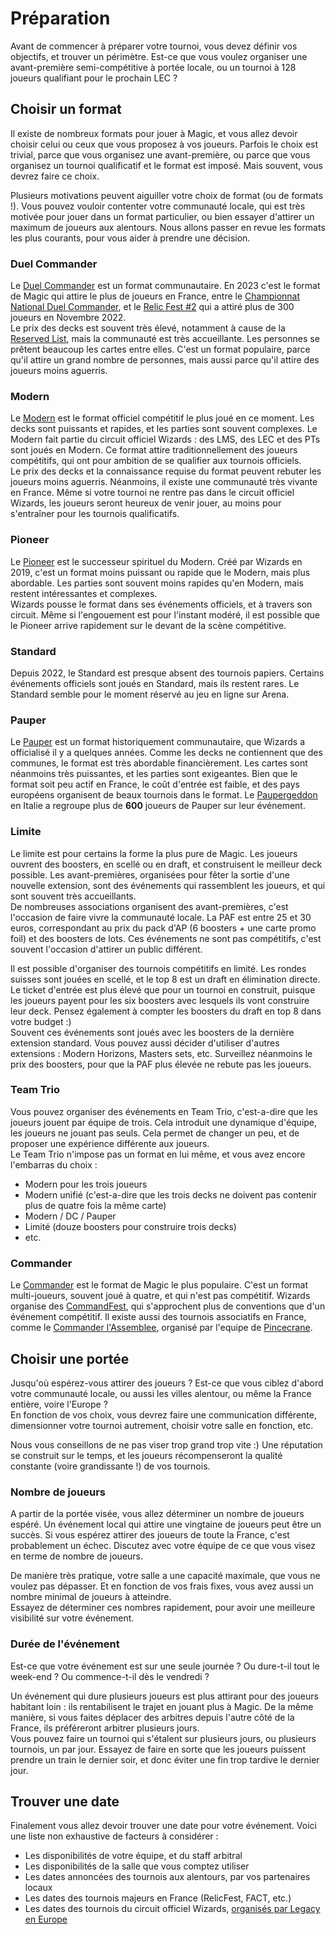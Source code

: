 # Préparation

Avant de commencer à préparer votre tournoi, vous devez définir vos objectifs, et trouver un périmètre. Est-ce que vous voulez organiser une avant-première semi-compétitive à portée locale, ou un tournoi à 128 joueurs qualifiant pour le prochain LEC ?


## Choisir un format

Il existe de nombreux formats pour jouer à Magic, et vous allez devoir choisir celui ou ceux que vous proposez à vos joueurs. Parfois le choix est trivial, parce que vous organisez une avant-première, ou parce que vous organisez un tournoi qualificatif et le format est imposé. Mais souvent, vous devrez faire ce choix.

Plusieurs motivations peuvent aiguiller votre choix de format (ou de formats !). Vous pouvez vouloir contenter votre communauté locale, qui est très motivée pour jouer dans un format particulier, ou bien essayer d'attirer un maximum de joueurs aux alentours. Nous allons passer en revue les formats les plus courants, pour vous aider à prendre une décision.


### Duel Commander

Le [Duel Commander](https://www.mtgdc.info/) est un format communautaire. En 2023 c'est le format de Magic qui attire le plus de joueurs en France, entre le [Championnat National Duel Commander](https://mtgprime.fr/championnat-national-duel-commander-2023/), et le [Relic Fest #2](https://www.facebook.com/events/705008923929286) qui a attiré plus de 300 joueurs en Novembre 2022.  
Le prix des decks est souvent très élevé, notamment à cause de la [Reserved List](https://mtg.fandom.com/wiki/Reserved_List), mais la communauté est très accueillante. Les personnes se prêtent beaucoup les cartes entre elles. C'est un format populaire, parce qu'il attire un grand nombre de personnes, mais aussi parce qu'il attire des joueurs moins aguerris.


### Modern

Le [Modern](https://magic.wizards.com/en/formats/modern) est le format officiel compétitif le plus joué en ce moment. Les decks sont puissants et rapides, et les parties sont souvent complexes. Le Modern fait partie du circuit officiel Wizards : des LMS, des LEC et des PTs sont joués en Modern. Ce format attire traditionnellement des joueurs compétitifs, qui ont pour ambition de se qualifier aux tournois officiels.  
Le prix des decks et la connaissance requise du format peuvent rebuter les joueurs moins aguerris. Néanmoins, il existe une communauté très vivante en France. Même si votre tournoi ne rentre pas dans le circuit officiel Wizards, les joueurs seront heureux de venir jouer, au moins pour s'entraîner pour les tournois qualificatifs.


### Pioneer

Le [Pioneer](https://magic.wizards.com/en/formats/pioneer) est le successeur spirituel du Modern. Créé par Wizards en 2019, c'est un format moins puissant ou rapide que le Modern, mais plus abordable. Les parties sont souvent moins rapides qu'en Modern, mais restent intéressantes et complexes.  
Wizards pousse le format dans ses événements officiels, et à travers son circuit. Même si l'engouement est pour l'instant modéré, il est possible que le Pioneer arrive rapidement sur le devant de la scène compétitive.


### Standard

Depuis 2022, le Standard est presque absent des tournois papiers. Certains événements officiels sont joués en Standard, mais ils restent rares. Le Standard semble pour le moment réservé au jeu en ligne sur Arena.


### Pauper

Le [Pauper](https://magic.wizards.com/en/formats/pauper) est un format historiquement communautaire, que Wizards a officialisé il y a quelques années. Comme les decks ne contiennent que des communes, le format est très abordable financièrement. Les cartes sont néanmoins très puissantes, et les parties sont exigeantes.
Bien que le format soit peu actif en France, le coût d'entrée est faible, et des pays européens organisent de beaux tournois dans le format. Le [Paupergeddon](https://mtg.cardsrealm.com/en-us/articles/paupergeddon-tournament-top-8-decklist-614-players) en Italie a regroupe plus de **600** joueurs de Pauper sur leur événement.


### Limite

Le limite est pour certains la forme la plus pure de Magic. Les joueurs ouvrent des boosters, en scellé ou en draft, et construisent le meilleur deck possible. Les avant-premières, organisées pour fêter la sortie d'une nouvelle extension, sont des événements qui rassemblent les joueurs, et qui sont souvent très accueillants.  
De nombreuses associations organisent des avant-premières, c'est l'occasion de faire vivre la communauté locale. La PAF est entre 25 et 30 euros, correspondant au prix du pack d'AP (6 boosters + une carte promo foil) et des boosters de lots. Ces événements ne sont pas compétitifs, c'est souvent l'occasion d'attirer un public différent.

Il est possible d'organiser des tournois compétitifs en limité. Les rondes suisses sont jouées en scellé, et le top 8 est un draft en élimination directe. Le ticket d'entrée est plus élevé que pour un tournoi en construit, puisque les joueurs payent pour les six boosters avec lesquels ils vont construire leur deck. Pensez également à compter les boosters du draft en top 8 dans votre budget :)  
Souvent ces événements sont joués avec les boosters de la dernière extension standard. Vous pouvez aussi décider d'utiliser d'autres extensions : Modern Horizons, Masters sets, etc. Surveillez néanmoins le prix des boosters, pour que la PAF plus élevée ne rebute pas les joueurs.


### Team Trio

Vous pouvez organiser des événements en Team Trio, c'est-a-dire que les joueurs jouent par équipe de trois. Cela introduit une dynamique d'équipe, les joueurs ne jouant pas seuls. Cela permet de changer un peu, et de proposer une expérience différente aux joueurs.  
Le Team Trio n'impose pas un format en lui même, et vous avez encore l'embarras du choix :

- Modern pour les trois joueurs
- Modern unifié (c'est-a-dire que les trois decks ne doivent pas contenir plus de quatre fois la même carte)
- Modern / DC / Pauper
- Limité (douze boosters pour construire trois decks)
- etc.


### Commander

Le [Commander](https://magic.wizards.com/en/formats/commander) est le format de Magic le plus populaire. C'est un format multi-joueurs, souvent joué à quatre, et qui n'est pas compétitif. Wizards organise des [CommandFest](https://mtg.fandom.com/wiki/CommandFest), qui s'approchent plus de conventions que d'un événement compétitif. Il existe aussi des tournois associatifs en France, comme le [Commander l'Assemblee](https://www.facebook.com/events/421830519275119), organisé par l'equipe de [Pincecrane](https://www.facebook.com/LePincerane).


## Choisir une portée

Jusqu'où espérez-vous attirer des joueurs ? Est-ce que vous ciblez d'abord votre communauté locale, ou aussi les villes alentour, ou même la France entière, voire l'Europe ?  
En fonction de vos choix, vous devrez faire une communication différente, dimensionner votre tournoi autrement, choisir votre salle en fonction, etc.

Nous vous conseillons de ne pas viser trop grand trop vite :) Une réputation se construit sur le temps, et les joueurs récompenseront la qualité constante (voire grandissante !) de vos tournois.


### Nombre de joueurs

A partir de la portée visée, vous allez déterminer un nombre de joueurs espéré. Un événement local qui attire une vingtaine de joueurs peut être un succès. Si vous espérez attirer des joueurs de toute la France, c'est probablement un échec. Discutez avec votre équipe de ce que vous visez en terme de nombre de joueurs.

De manière très pratique, votre salle a une capacité maximale, que vous ne voulez pas dépasser. Et en fonction de vos frais fixes, vous avez aussi un nombre minimal de joueurs à atteindre.  
Essayez de déterminer ces nombres rapidement, pour avoir une meilleure visibilité sur votre événement.


### Durée de l'événement

Est-ce que votre événement est sur une seule journée ? Ou dure-t-il tout le week-end ? Ou commence-t-il dès le vendredi ?

Un événement qui dure plusieurs joueurs est plus attirant pour des joueurs habitant loin : ils rentabilisent le trajet en jouant plus à Magic. De la même manière, si vous faites déplacer des arbitres depuis l'autre côté de la France, ils préféreront arbitrer plusieurs jours.  
Vous pouvez faire un tournoi qui s'étalent sur plusieurs jours, ou plusieurs tournois, un par jour. Essayez de faire en sorte que les joueurs puissent prendre un train le dernier soir, et donc éviter une fin trop tardive le dernier jour.


## Trouver une date

Finalement vous allez devoir trouver une date pour votre événement. Voici une liste non exhaustive de facteurs à considérer :

- Les disponibilités de votre équipe, et du staff arbitral
- Les disponibilités de la salle que vous comptez utiliser
- Les dates annoncées des tournois aux alentours, par vos partenaires locaux
- Les dates des tournois majeurs en France (RelicFest, FACT, etc.)
- Les dates des tournois du circuit officiel Wizards, [organisés par Legacy en Europe](https://legacyeuropeantour.com/)

